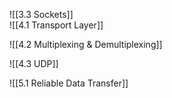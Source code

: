 ![[3.3 Sockets]]\
![[4.1 Transport Layer]]

![[4.2 Multiplexing & Demultiplexing]]

![[4.3 UDP]]

![[5.1 Reliable Data Transfer]]
